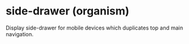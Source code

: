 # side-drawer (organism)

Display side-drawer for mobile devices which duplicates top and main navigation.